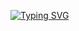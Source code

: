 <!--
### :v: Hi there 👋
:stuck_out_tongue_winking_eye: **_I'm Thanh Ngan, from VietNam_** :two_hearts: <br>
:star2: I'm curious and naughty about technology that I like :face_with_spiral_eyes:

<sub>- 🔭 I’m currently working on HCMUS and I just finished my freshman year at the university :heavy_check_mark: <br>
		- 🌱 I’m currently learning typescript and express :dizzy_face: <br>
		- 👯 I’m looking to collaborate on teamwork, contact me if you want to team up with me :tada: <br>
		- 😄 Pronouns: ponyo :laughing: <br>
		- ⚡ Fun fact: I like writing code when feeling bored :joy: 
</sub>

<br>

-->

<!-- file gif

![Alt Text](https://media0.giphy.com/media/1kkxWqT5nvLXupUTwK/giphy.gif) <br> <br>
![Alt Text](https://media0.giphy.com/media/mCRJDo24UvJMA/200.gif) <br> <br>
![Alt Text](https://c.tenor.com/bCfpwMjfAi0AAAAC/cat-typing.gif) <br> <br>
![Alt Text](https://c.tenor.com/tHGomflMSuIAAAAd/cat-computer.gif) <br> <br>

![Alt Text](https://thumbs.gfycat.com/CraftyDecimalAurochs-size_restricted.gif) <br> <br>
![Alt Text](https://images.squarespace-cdn.com/content/v1/5b23e822f79392038cbd486c/1538779979551-1KM2ZC1T4O200M7O1KEA/4178f2b99800d062d5305903b263fba6.gif) <br> <br>
![Alt Text](https://aestheism.files.wordpress.com/2013/11/ponyo.gif) <br> <br>
![Alt Text](https://giffiles.alphacoders.com/232/2325.gif) <br> <br>
![Alt Text](https://i.pinimg.com/originals/f8/a5/fa/f8a5fa42fff23206014beeb079e9e58a.gif) <br> <br>
![Alt Text](https://thumbs.gfycat.com/LittleLightBaboon-size_restricted.gif) <br> <br>
![Alt Text](https://pa1.narvii.com/6533/beeeec6ec4e85a1a9a1ca46a0717bcf208007f55_hq.gif) <br> <br> <br>

-->

<!-- Github stats and top langs

![ThanhNgan's GitHub stats](https://github-readme-stats.vercel.app/api?username=thanhngan22&show_icons=true&theme=radical&count_private=true&include_all_commits=true)

![Top Languages](https://github-readme-stats.vercel.app/api/top-langs/?username=thanhngan22&layout=compact&theme=tokyonight)

-->

<!--

![Visistor](https://visitor-badge.glitch.me/badge?page_id=thanhngan22&left_color=brown&right_color=orange)

![Visitor Count](https://profile-counter.glitch.me/thanhngan22/count.svg)

[![Typing SVG](https://readme-typing-svg.herokuapp.com/?lines=First+line+of+text;Second+line+of+text)](https://git.io/typing-svg)
-->

<!--
[![Typing SVG](https://readme-typing-svg.herokuapp.com?font=Dancing+Script&size=40&duration=3000&color=F86A7C&background=A579F9DF&center=true&vCenter=true&multiline=true&width=1000&height=220&lines=+++++++++++++++%E2%9C%8C%EF%B8%8F+Hi+guys%2C;+I'm+Ponyo+%F0%9F%98%89;I'm+from+VietNam+%F0%9F%92%97;I+like+writing+code+when+feeling+bored+%F0%9F%98%85)](https://git.io/typing-svg)
-->

[![Typing SVG](https://readme-typing-svg.herokuapp.com?font=Dancing+Script&size=40&duration=3000&color=F86A7C&background=A579F9DF&center=true&vCenter=true&multiline=true&width=1000&height=180&lines=%E2%9C%8C%EF%B8%8F+Hi+there+%F0%9F%91%8B;+%F0%9F%92%97+I'm+Thanh+Ngan%2C+from+VietNam+%F0%9F%92%95;%E2%9A%A1+Fun+fact%3A+I+like+writing+code+when+feeling+bored+%F0%9F%98%85%F0%9F%98%82)](https://git.io/typing-svg)
